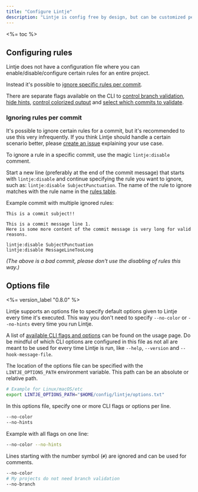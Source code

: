 ```yaml
---
title: "Configure Lintje"
description: "Lintje is config free by design, but can be customized per commit. Learn more about how to configure Lintje for each commit it validates."
---
```


<%= toc %>

## Configuring rules

Lintje does not have a configuration file where you can enable/disable/configure certain rules for an entire project.

Instead it's possible to [ignore specific rules per commit](#ignoring-rules-per-commit).

There are separate flags available on the CLI to [control branch validation](/docs/usage/#branch-validation), [hide hints](/docs/usage/#hints), [control colorized output](/docs/usage/#colorized-output) and [select which commits to validate](/docs/usage/#validating-commits).

### Ignoring rules per commit

It's possible to ignore certain rules for a commit, but it's recommended to use this very infrequently. If you think Lintje should handle a certain scenario better, please [create an issue][issues] explaining your use case.

To ignore a rule in a specific commit, use the magic `lintje:disable` comment.

Start a new line (preferably at the end of the commit message) that starts with `lintje:disable` and continue specifying the rule you want to ignore, such as: `lintje:disable SubjectPunctuation`. The name of the rule to ignore matches with the rule name in the [rules table](/docs/rules/#rules).

Example commit with multiple ignored rules:

```
This is a commit subject!!

This is a commit message line 1.
Here is some more content of the commit message is very long for valid reasons.

lintje:disable SubjectPunctuation
lintje:disable MessageLineTooLong
```

_(The above is a bad commit, please don't use the disabling of rules this way.)_

## Options file

<%= version_label "0.8.0" %>

Lintje supports an options file to specify default options given to Lintje every time it's executed. This way you don't need to specify `--no-color` or `--no-hints` every time you run Lintje.

A list of [available CLI flags and options](/docs/usage/) can be found on the usage page. Do be mindful of which CLI options are configured in this file as not all are meant to be used for every time Lintje is run, like `--help`, `--version` and `--hook-message-file`.

The location of the options file can be specified with the `LINTJE_OPTIONS_PATH` environment variable. This path can be an absolute or relative path.

```sh
# Example for Linux/macOS/etc
export LINTJE_OPTIONS_PATH="$HOME/config/lintje/options.txt"
```

In this options file, specify one or more CLI flags or options per line.

```sh
--no-color
--no-hints
```

Example with all flags on one line:

```sh
--no-color --no-hints
```

Lines starting with the number symbol (`#`) are ignored and can be used for comments.

```sh
--no-color
# My projects do not need branch validation
--no-branch
```

[issues]: <%= site.metadata.issue_tracker %>
